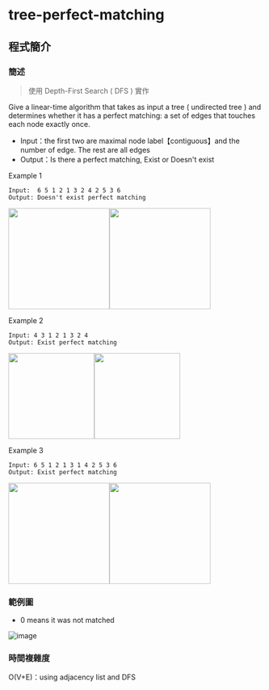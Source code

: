 # tree-perfect-matching
## 程式簡介
### 簡述
> 使用 Depth-First Search ( DFS ) 實作

Give a linear-time algorithm that takes as input a tree ( undirected tree ) and determines whether it has a perfect matching: a set of edges that touches each node exactly once.

* Input：the first two are maximal node label【contiguous】and the number of edge. The rest are all edges
* Output：Is there a perfect matching, Exist or Doesn't exist

Example 1
```
Input:  6 5 1 2 1 3 2 4 2 5 3 6
Output: Doesn't exist perfect matching
```

<img src="https://user-images.githubusercontent.com/93152909/139877741-920a78f9-0246-45e3-8719-6e19107e4858.png" width="200"><img src="https://user-images.githubusercontent.com/93152909/150303823-e8192aa0-0dc2-44cd-9766-5d3adc91c048.png" width="200">

Example 2
```
Input: 4 3 1 2 1 3 2 4
Output: Exist perfect matching
```

<img src="https://user-images.githubusercontent.com/93152909/139877842-87c46f15-6d3b-47e2-a47a-dcd5d1fd6b38.png" width="170"><img src="https://user-images.githubusercontent.com/93152909/150304195-4182e655-944d-4532-9db6-b00a3402c112.png" width="170">

Example 3
```
Input: 6 5 1 2 1 3 1 4 2 5 3 6
Output: Exist perfect matching
```
<img src="https://user-images.githubusercontent.com/93152909/139903766-9f38755b-7b43-4ed2-9e37-14d554dc651a.png" width="200"><img src="https://user-images.githubusercontent.com/93152909/150304470-ac02fdea-5497-46d7-b537-0dabd78a3ae1.png" width="200">

### 範例圖
* 0 means it was not matched

![image](https://user-images.githubusercontent.com/93152909/150297968-1337bb72-5106-4968-bd04-8036a6c39500.png)
### 時間複雜度
O(V+E)：using adjacency list and DFS
